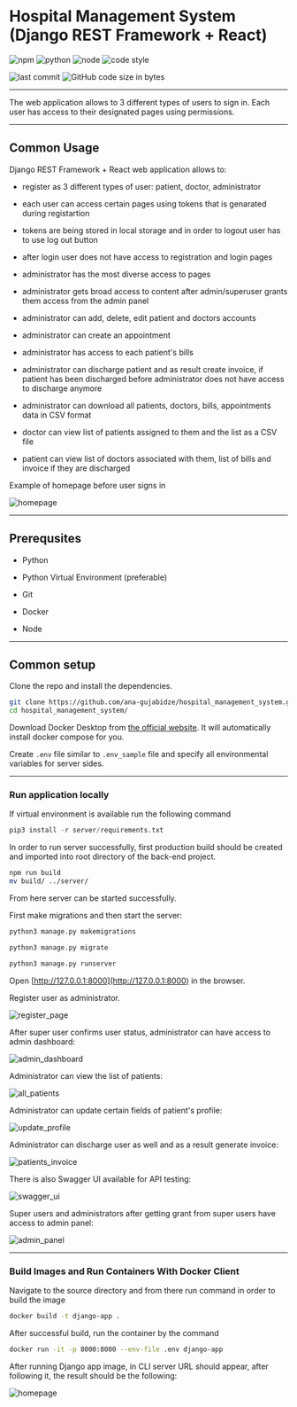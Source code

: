 # Hospital Management System (Django REST Framework + React)

![npm](https://img.shields.io/npm/v/npm?color=brightgreen)
![python](https://img.shields.io/badge/python-3.9.6-brightgreen.svg)
![node](https://img.shields.io/node/v/npm)
![code style](https://img.shields.io/badge/code%20style-black-000000.svg)

![last commit](https://img.shields.io/github/last-commit/ana-gujabidze/hospital_management_system)
![GitHub code size in bytes](https://img.shields.io/github/languages/code-size/ana-gujabidze/hospital_management_system)

---
The web application allows to 3 different types of users to sign in. Each user has access to their designated pages using permissions.

---

## Common Usage

Django REST Framework + React web application allows to:

- register as 3 different types of user: patient, doctor, administrator

- each user can access certain pages using tokens that is genarated during registartion

- tokens are being stored in local storage and in order to logout user has to use log out button

- after login user does not have access to registration and login pages

- administrator has the most diverse access to pages

- administrator gets broad access to content after admin/superuser grants them access from the admin panel

- administrator can add, delete, edit patient and doctors accounts

- administrator can create an appointment

- administrator has access to each patient's bills

- administrator can discharge patient and as result create invoice, if patient has been discharged before administrator does not have access to discharge anymore

- administrator can download all patients, doctors, bills, appointments data in CSV format

- doctor can view list of patients assigned to them and the list as a CSV file

- patient can view list of doctors associated with them, list of bills and invoice if they are discharged

Example of homepage before user signs in

![homepage](__screenshots\homepage_before_login.png "Home Page")

---

## Prerequsites

- Python

- Python Virtual Environment (preferable)

- Git

- Docker

- Node

---

## Common setup

Clone the repo and install the dependencies.

```bash
git clone https://github.com/ana-gujabidze/hospital_management_system.git
cd hospital_management_system/
```

Download Docker Desktop from [the official website](https://docs.docker.com/desktop/). It will automatically install docker compose for you.

Create `.env` file similar to `.env_sample` file and specify all environmental variables for server sides.

---

### Run application locally

If virtual environment is available run the following command

```python
pip3 install -r server/requirements.txt
```

In order to run server successfully, first production build should be created and imported into root directory of the back-end project.

```bash
npm run build
mv build/ ../server/
```

From here server can be started successfully.

First make migrations and then start the server:

```python
python3 manage.py makemigrations

python3 manage.py migrate

python3 manage.py runserver
```

Open [http://127.0.0.1:8000](http://127.0.0.1:8000) in the browser.

Register user as administrator.

![register_page](__screenshots/admin_register.png?raw=true "Register Page")

After super user confirms user status, administrator can have access to admin dashboard:

![admin_dashboard](__screenshots/admin_dashboard.png?raw=true "Admin dashboard")

Administrator can view the list of patients:

![all_patients](__screenshots/all_patients.gif "List of all patients")

Administrator can update certain fields of patient's profile:

![update_profile](__screenshots/patient_profile.png?raw=true "Update Patient's Profile")

Administrator can discharge user as well and as a result generate invoice:

![patients_invoice](__screenshots/patient_bills.png?raw=true "Patient's Invoice")

There is also Swagger UI available for API testing:

![swagger_ui](__screenshots/swagger_ui.png?raw=true "Swagger UI")

Super users and administrators after getting grant from super users have access to admin panel:

![admin_panel](__screenshots/admin_panel.png?raw=true "Admin Panel")

---

### Build Images and Run Containers With Docker Client

Navigate to the source directory and from there run command in order to build the image

```bash
docker build -t django-app .
```

After successful build, run the container by the command

```bash
docker run -it -p 8000:8000 --env-file .env django-app
```

After running Django app image, in CLI server URL should appear, after following it, the result should be the following:

![homepage](__screenshots\homepage_before_login.png "Title")
